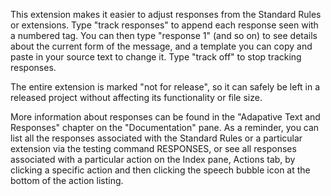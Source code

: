 This extension makes it easier to adjust responses from the Standard Rules or extensions. Type "track responses" to append each response seen with a numbered tag. You can then type "response 1" (and so on) to see details about the current form of the message, and a template you can copy and paste in your source text to change it. Type "track off" to stop tracking responses.

The entire extension is marked "not for release", so it can safely be left in a released project without affecting its functionality or file size.

More information about responses can be found in the "Adapative Text and Responses" chapter on the "Documentation" pane. As a reminder, you can list all the responses associated with the Standard Rules or a particular extension via the testing command RESPONSES, or see all responses associated with a particular action on the Index pane, Actions tab, by clicking a specific action and then clicking the speech bubble icon at the bottom of the action listing.


